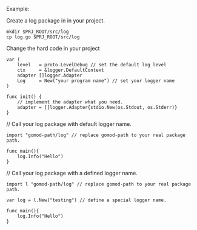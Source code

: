Example:

Create a log package in in your project.
```shell
mkdir $PRJ_ROOT/src/log
cp log.go $PRJ_ROOT/src/log
```

Change the hard code in your project
```golang 
var (
	level   = proto.LevelDebug // set the default log level
	ctx     = &logger.DefaultContext
	adapter []logger.Adapter 
	Log     = New("your program name") // set your logger name
)

func init() {
	// implement the adapter what you need.
	adapter = []logger.Adapter{stdio.New(os.Stdout, os.Stderr)}
}
```

// Call your log package with default logger name.
```golang 
import "gomod-path/log" // replace gomod-path to your real package path.

func main(){
    log.Info("Hello")
}
```

// Call your log package with a defined logger name.
```golang 
import l "gomod-path/log" // replace gomod-path to your real package path.

var log = l.New("testing") // define a special logger name.

func main(){
    log.Info("Hello")
}
```

